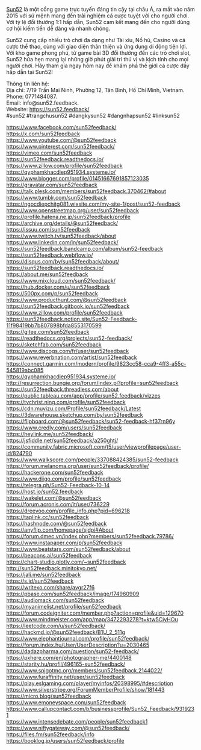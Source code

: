 <p><a href="https://sun52.feedback/">Sun52</a> là một cổng game trực tuyến đáng tin cậy tại châu Á, ra mắt vào năm 2015 với sứ mệnh mang đến trải nghiệm cá cược tuyệt vời cho người chơi. Với tỷ lệ đổi thưởng 1:1 hấp dẫn, Sun52 cam kết mang đến cho người dùng cơ hội kiếm tiền dễ dàng và nhanh chóng.&nbsp;</p>

<p>Sun52 cung cấp nhiều trò chơi đa dạng như Tài xỉu, Nổ hũ, Casino và cá cược thể thao, cùng với giao diện thân thiện và ứng dụng di động tiện lợi. Với kho game phong phú, từ game bài 3D đổi thưởng đến các trò chơi slot, Sun52 hứa hẹn mang lại những giờ phút giải trí thú vị và kịch tính cho mọi người chơi. Hãy tham gia ngay hôm nay để khám phá thế giới cá cược đầy hấp dẫn tại Sun52!</p>

<p>Thông tin liên hệ:&nbsp;<br />
Địa chỉ: 7/19 Trần Mai Ninh, Phường 12, Tân Bình, Hồ Chí Minh, Vietnam.&nbsp;<br />
Phone: 0771484087.&nbsp;<br />
Email: info@sun52.feedback.&nbsp;<br />
Website: <a href="https://sun52.feedback/">https://sun52.feedback/</a><br />
#sun52 #trangchusun52 #dangkysun52 #dangnhapsun52 #linksun52</p>

<p><a href="https://www.facebook.com/sun52feedback/">https://www.facebook.com/sun52feedback/</a><br />
<a href="https://x.com/sun52feedback">https://x.com/sun52feedback</a><br />
<a href="https://www.youtube.com/@sun52feedback">https://www.youtube.com/@sun52feedback</a><br />
<a href="https://www.pinterest.com/sun52feedback/">https://www.pinterest.com/sun52feedback/</a><br />
<a href="https://vimeo.com/sun52feedback">https://vimeo.com/sun52feedback</a><br />
<a href="https://sun52feedback.readthedocs.io/">https://sun52feedback.readthedocs.io/</a><br />
<a href="https://www.zillow.com/profile/sun52feedback">https://www.zillow.com/profile/sun52feedback</a><br />
<a href="https://qyphamkhacdiep951934.systeme.io/">https://qyphamkhacdiep951934.systeme.io/</a><br />
<a href="https://www.blogger.com/profile/01451667691857123035">https://www.blogger.com/profile/01451667691857123035</a><br />
<a href="https://gravatar.com/sun52feedback">https://gravatar.com/sun52feedback</a><br />
<a href="https://talk.plesk.com/members/sun52feedback.370462/#about">https://talk.plesk.com/members/sun52feedback.370462/#about</a><br />
<a href="https://www.tumblr.com/sun52feedback">https://www.tumblr.com/sun52feedback</a><br />
<a href="https://ngocdiepchitg081.wixsite.com/my-site-1/post/sun52-feedback">https://ngocdiepchitg081.wixsite.com/my-site-1/post/sun52-feedback</a><br />
<a href="https://www.openstreetmap.org/user/sun52feedback">https://www.openstreetmap.org/user/sun52feedback</a><br />
<a href="https://profile.hatena.ne.jp/sun52feedback/profile">https://profile.hatena.ne.jp/sun52feedback/profile</a><br />
<a href="https://archive.org/details/@sun52feedback/">https://archive.org/details/@sun52feedback/</a><br />
<a href="https://issuu.com/sun52feedback">https://issuu.com/sun52feedback</a><br />
<a href="https://www.twitch.tv/sun52feedback/about">https://www.twitch.tv/sun52feedback/about</a><br />
<a href="https://www.linkedin.com/in/sun52feedback/">https://www.linkedin.com/in/sun52feedback/</a><br />
<a href="https://sun52feedback.bandcamp.com/album/sun52-feedback">https://sun52feedback.bandcamp.com/album/sun52-feedback</a><br />
<a href="https://sun52feedback.webflow.io/">https://sun52feedback.webflow.io/</a><br />
<a href="https://disqus.com/by/sun52feedback/about/">https://disqus.com/by/sun52feedback/about/</a><br />
<a href="https://sun52feedback.readthedocs.io/">https://sun52feedback.readthedocs.io/</a><br />
<a href="https://about.me/sun52feedback">https://about.me/sun52feedback</a><br />
<a href="https://www.mixcloud.com/sun52feedback/">https://www.mixcloud.com/sun52feedback/</a><br />
<a href="https://hub.docker.com/u/sun52feedback">https://hub.docker.com/u/sun52feedback</a><br />
<a href="https://500px.com/p/sun52feedback">https://500px.com/p/sun52feedback</a><br />
<a href="https://www.producthunt.com/@sun52feedback">https://www.producthunt.com/@sun52feedback</a><br />
<a href="https://sun52feedback.gitbook.io/sun52feedback">https://sun52feedback.gitbook.io/sun52feedback</a><br />
<a href="https://www.zillow.com/profile/sun52feedback">https://www.zillow.com/profile/sun52feedback</a><br />
<a href="https://sun52feedback.notion.site/Sun52-Feedback-11f98419bb7b807898bfda8553170599">https://sun52feedback.notion.site/Sun52-Feedback-11f98419bb7b807898bfda8553170599</a><br />
<a href="https://gitee.com/sun52feedback">https://gitee.com/sun52feedback</a><br />
<a href="https://readthedocs.org/projects/sun52-feedback/">https://readthedocs.org/projects/sun52-feedback/</a><br />
<a href="https://sketchfab.com/sun52feedback">https://sketchfab.com/sun52feedback</a><br />
<a href="https://www.discogs.com/fr/user/sun52feedback">https://www.discogs.com/fr/user/sun52feedback</a><br />
<a href="https://www.reverbnation.com/artist/sun52feedback">https://www.reverbnation.com/artist/sun52feedback</a><br />
<a href="https://connect.garmin.com/modern/profile/9823cc58-cca9-4ff3-a55c-545819abc085">https://connect.garmin.com/modern/profile/9823cc58-cca9-4ff3-a55c-545819abc085</a><br />
<a href="https://qyphamkhacdiep951934.systeme.io/">https://qyphamkhacdiep951934.systeme.io/</a><br />
<a href="http://resurrection.bungie.org/forum/index.pl?profile=sun52feedback">http://resurrection.bungie.org/forum/index.pl?profile=sun52feedback</a><br />
<a href="https://sun52feedback.threadless.com/about">https://sun52feedback.threadless.com/about</a><br />
<a href="https://public.tableau.com/app/profile/sun52.feedback/vizzes">https://public.tableau.com/app/profile/sun52.feedback/vizzes</a><br />
<a href="https://tvchrist.ning.com/profile/sun52feedback">https://tvchrist.ning.com/profile/sun52feedback</a><br />
<a href="https://cdn.muvizu.com/Profile/sun52feedback/Latest">https://cdn.muvizu.com/Profile/sun52feedback/Latest</a><br />
<a href="https://3dwarehouse.sketchup.com/by/sun52feedback">https://3dwarehouse.sketchup.com/by/sun52feedback</a><br />
<a href="https://flipboard.com/@sun52feedback/sun52-feedback-hf37rn96y">https://flipboard.com/@sun52feedback/sun52-feedback-hf37rn96y</a><br />
<a href="https://www.credly.com/users/sun52feedback">https://www.credly.com/users/sun52feedback</a><br />
<a href="https://heylink.me/sun52feedback/">https://heylink.me/sun52feedback/</a><br />
<a href="https://jsfiddle.net/sun52feedback/a250ghtj/">https://jsfiddle.net/sun52feedback/a250ghtj/</a><br />
<a href="https://community.fabric.microsoft.com/t5/user/viewprofilepage/user-id/824790">https://community.fabric.microsoft.com/t5/user/viewprofilepage/user-id/824790</a><br />
<a href="https://www.walkscore.com/people/337088424385/sun52-feedback">https://www.walkscore.com/people/337088424385/sun52-feedback</a><br />
<a href="https://forum.melanoma.org/user/sun52feedback/profile/">https://forum.melanoma.org/user/sun52feedback/profile/</a><br />
<a href="https://hackerone.com/sun52feedback">https://hackerone.com/sun52feedback</a><br />
<a href="https://www.diigo.com/profile/sun52feedback">https://www.diigo.com/profile/sun52feedback</a><br />
<a href="https://telegra.ph/Sun52-Feedback-10-14">https://telegra.ph/Sun52-Feedback-10-14</a><br />
<a href="https://host.io/sun52.feedback">https://host.io/sun52.feedback</a><br />
<a href="https://wakelet.com/@sun52feedback">https://wakelet.com/@sun52feedback</a><br />
<a href="https://forum.acronis.com/it/user/736229">https://forum.acronis.com/it/user/736229</a><br />
<a href="https://dreevoo.com/profile_info.php?pid=696218">https://dreevoo.com/profile_info.php?pid=696218</a><br />
<a href="https://taplink.cc/sun52feedback">https://taplink.cc/sun52feedback</a><br />
<a href="https://hashnode.com/@sun52feedback">https://hashnode.com/@sun52feedback</a><br />
<a href="https://anyflip.com/homepage/sjdpi#About">https://anyflip.com/homepage/sjdpi#About</a><br />
<a href="https://forum.dmec.vn/index.php?members/sun52feedback.79786/">https://forum.dmec.vn/index.php?members/sun52feedback.79786/</a><br />
<a href="https://www.instapaper.com/p/sun52feedback">https://www.instapaper.com/p/sun52feedback</a><br />
<a href="https://www.beatstars.com/sun52feedback/about">https://www.beatstars.com/sun52feedback/about</a><br />
<a href="https://beacons.ai/sun52feedback">https://beacons.ai/sun52feedback</a><br />
<a href="https://chart-studio.plotly.com/~sun52feedback">https://chart-studio.plotly.com/~sun52feedback</a><br />
<a href="http://sun52feedback.minitokyo.net/">http://sun52feedback.minitokyo.net/</a><br />
<a href="https://jali.me/sun52feedback">https://jali.me/sun52feedback</a><br />
<a href="https://s.id/sun52feedback">https://s.id/sun52feedback</a><br />
<a href="https://writexo.com/share/avgr27f6">https://writexo.com/share/avgr27f6</a><br />
<a href="https://pbase.com/sun52feedback/image/174960909">https://pbase.com/sun52feedback/image/174960909</a><br />
<a href="https://audiomack.com/sun52feedback">https://audiomack.com/sun52feedback</a><br />
<a href="https://myanimelist.net/profile/sun52feedback">https://myanimelist.net/profile/sun52feedback</a><br />
<a href="https://forum.codeigniter.com/member.php?action=profile&amp;uid=129670">https://forum.codeigniter.com/member.php?action=profile&amp;uid=129670</a><br />
<a href="https://www.mindmeister.com/app/map/3472293278?t=ktw5CiyHOu">https://www.mindmeister.com/app/map/3472293278?t=ktw5CiyHOu</a><br />
<a href="https://leetcode.com/u/sun52feedback/">https://leetcode.com/u/sun52feedback/</a><br />
<a href="https://hackmd.io/@sun52feedback/B1U_2_511g">https://hackmd.io/@sun52feedback/B1U_2_511g</a><br />
<a href="https://www.elephantjournal.com/profile/sun52feedback/">https://www.elephantjournal.com/profile/sun52feedback/</a><br />
<a href="https://forum.index.hu/User/UserDescription?u=2030465">https://forum.index.hu/User/UserDescription?u=2030465</a><br />
<a href="https://dadazpharma.com/question/sun52-feedback/">https://dadazpharma.com/question/sun52-feedback/</a><br />
<a href="https://pxhere.com/en/photographer-me/4400148">https://pxhere.com/en/photographer-me/4400148</a><br />
<a href="https://starity.hu/profil/496165-sun52feedback/">https://starity.hu/profil/496165-sun52feedback/</a><br />
<a href="https://www.spigotmc.org/members/sun52feedback.2144022/">https://www.spigotmc.org/members/sun52feedback.2144022/</a><br />
<a href="https://www.furaffinity.net/user/sun52feedback">https://www.furaffinity.net/user/sun52feedback</a><br />
<a href="https://play.eslgaming.com/player/myinfos/20398995/#description">https://play.eslgaming.com/player/myinfos/20398995/#description</a><br />
<a href="https://www.silverstripe.org/ForumMemberProfile/show/181443">https://www.silverstripe.org/ForumMemberProfile/show/181443</a><br />
<a href="https://micro.blog/sun52feedback">https://micro.blog/sun52feedback</a><br />
<a href="https://www.emoneyspace.com/sun52feedback">https://www.emoneyspace.com/sun52feedback</a><br />
<a href="https://www.callupcontact.com/b/businessprofile/Sun52_Feedback/9319231">https://www.callupcontact.com/b/businessprofile/Sun52_Feedback/9319231</a><br />
<a href="https://www.intensedebate.com/people/sun52feedback1">https://www.intensedebate.com/people/sun52feedback1</a><br />
<a href="https://www.niftygateway.com/@sun52feedback/">https://www.niftygateway.com/@sun52feedback/</a><br />
<a href="https://files.fm/sun52feedback/info">https://files.fm/sun52feedback/info</a><br />
<a href="https://booklog.jp/users/sun52feedback/profile">https://booklog.jp/users/sun52feedback/profile</a></p>
